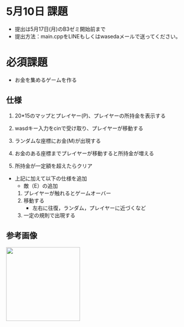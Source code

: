 # 5月10日 課題
- 提出は5月17日(月)のB3ゼミ開始前まで
- 提出方法：main.cppをLINEもしくはwasedaメールで送ってください。

# 必須課題
- お金を集めるゲームを作る

## 仕様
1. 20*15のマップとプレイヤー(P)、プレイヤーの所持金を表示する

2. wasdキー入力をcinで受け取り、プレイヤーが移動する

3. ランダムな座標にお金(M)が出現する

4. お金のある座標までプレイヤーが移動すると所持金が増える

5. 所持金が一定額を超えたらクリア

- 上記に加えて以下の仕様を追加
  - 敵（E）の追加
  1. プレイヤーが触れるとゲームオーバー
  2. 移動する
      - 左右に往復，ランダム，プレイヤーに近づくなど
  3. 一定の規則で出現する

## 参考画像
<img src="https://user-images.githubusercontent.com/34646427/117609706-6eafe300-b19b-11eb-9eba-cea66db57894.png" width="200px">
